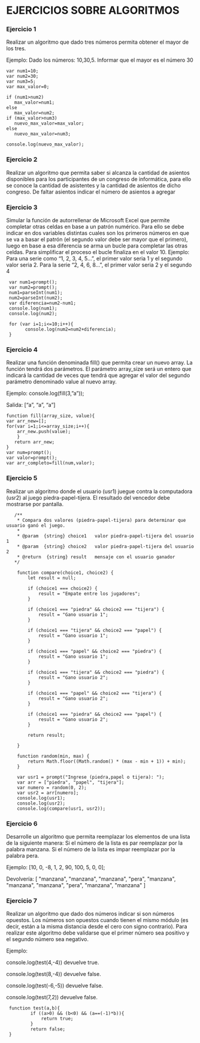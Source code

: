 # EJERCICIOS SOBRE ALGORITMOS

### Ejercicio 1

Realizar un algoritmo que dado tres números permita obtener el mayor de los tres.

Ejemplo:
Dado los números: 10,30,5. Informar que el mayor es el número 30

    var num1=10;
    var num2=30;
    var num3=5;
    var max_valor=0;   
    
    if (num1>num2)
       max_valor=num1;
    else
       max_valor=num2;
    if (max_valor>num3)
       nuevo_max_valor=max_valor;
    else
       nuevo_max_valor=num3;
       
    console.log(nuevo_max_valor);
    
### Ejercicio 2

Realizar un algoritmo que permita saber si alcanza la cantidad de asientos disponibles para los 
participantes de un congreso de informática, para ello se conoce la cantidad de asistentes y la 
cantidad de asientos de dicho congreso. De faltar asientos indicar el número de asientos a 
agregar

### Ejercicio 3

Simular la función de autorrellenar de Microsoft Excel que permite completar otras celdas en 
base a un patrón numérico. Para ello se debe indicar en dos variables distintas cuales son los 
primeros números en que se va a basar el patrón (el segundo valor debe ser mayor que el 
primero), luego en base a esa diferencia se arma un bucle para completar las otras celdas. Para 
simplificar el proceso el bucle finaliza en el valor 10.
Ejemplo:
Para una serie como “1, 2, 3, 4, 5…”, el primer valor seria 1 y el segundo valor seria 2. Para la 
serie “2, 4, 6, 8…”, el primer valor seria 2 y el segundo 4

     var num1=prompt();
     var num2=prompt();
     num1=parseInt(num1);
     num2=parseInt(num2);
     var diferencia=num2-num1;
     console.log(num1);
     console.log(num2);
     
     for (var i=1;i<=10;i++){
           console.log(num2=num2+diferencia);
     }
     
### Ejercicio 4

Realizar una función denominada fill() que permita crear un nuevo array. La función tendrá dos 
parámetros. El parámetro array_size será un entero que indicará la cantidad de veces que tendrá
que agregar el valor del segundo parámetro denominado value al nuevo array.

Ejemplo:
console.log(fill(3,”a”)); 

Salida: [“a”, “a”, “a”]

    function fill(array_size, value){
    var arr_new=[];
    for(var i=1;i<=array_size;i++){
        arr_new.push(value);
        }
       return arr_new;
    }
    var num=prompt();
    var valor=prompt();
    var arr_completo=fill(num,valor);
    
 ### Ejercicio 5
 
Realizar un algoritmo donde el usuario (usr1) juegue contra la computadora (usr2) al juego piedra-papel-tijera. El resultado
del vencedor debe mostrarse por pantalla.
    
       /**
        * Compara dos valores (piedra-papel-tijera) para determinar que usuario ganó el juego.
        * 
        * @param  {string} choice1   valor piedra-papel-tijera del usuario 1
        * @param  {string} choice2   valor piedra-papel-tijera del usuario 2
        * @return  {string} result   mensaje con el usuario ganador
       */
      
        function compare(choice1, choice2) {
            let result = null;

            if (choice1 === choice2) {
                result = "Empate entre los jugadores";
            }

            if (choice1 === "piedra" && choice2 === "tijera") {
                result = "Gano usuario 1";
            }

            if (choice1 === "tijera" && choice2 === "papel") {
                result = "Gano usuario 1";
            }

            if (choice1 === "papel" && choice2 === "piedra") {
                result = "Gano usuario 1";
            }

            if (choice1 === "tijera" && choice2 === "piedra") {
                result = "Gano usuario 2";
            }

            if (choice1 === "papel" && choice2 === "tijera") {
                result = "Gano usuario 2";
            }

            if (choice1 === "piedra" && choice2 === "papel") {
                result = "Gano usuario 2";
            }

            return result;

        }

        function random(min, max) {
            return Math.floor((Math.random() * (max - min + 1)) + min);
        }

        var usr1 = prompt("Ingrese (piedra,papel o tijera): ");
        var arr = ["piedra", "papel", "tijera"];
        var numero = random(0, 2);
        var usr2 = arr[numero];
        console.log(usr1);
        console.log(usr2);
        console.log(compare(usr1, usr2));

### Ejercicio 6

Desarrolle un algoritmo que permita reemplazar los elementos de una lista de la siguiente manera:
Si el número de la lista es par reemplazar por la palabra manzana.
Si el número de la lista es impar reemplazar por la palabra pera.

Ejemplo:
[10, 0, -8, 1, 2, 90, 100, 5, 0, 0];

Devolvería:
[ "manzana", "manzana", "manzana", "pera", "manzana", "manzana", "manzana", "pera", "manzana", "manzana" ]

       
### Ejercicio 7

Realizar un algoritmo que dado dos números indicar si son números opuestos. Los números son opuestos cuando tienen el mismo módulo (es decir, están a la misma distancia desde el cero con signo contrario). Para realizar este algoritmo debe validarse que el primer número sea positivo y el segundo número sea negativo.

Ejemplo:

console.log(test(4,-4)) devuelve true.

console.log(test(8,-4)) devuelve false.

console.log(test(-6,-5)) devuelve false.

console.log(test(7,2)) devuelve false.

     function test(a,b){
             if ((a>0) && (b<0) && (a==(-1)*b)){
                 return true;
             }
             return false;
     }

      
